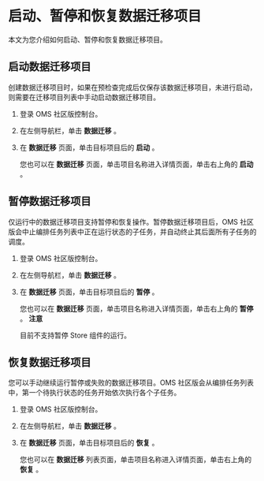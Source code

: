 启动、暂停和恢复数据迁移项目 
===================================

本文为您介绍如何启动、暂停和恢复数据迁移项目。

启动数据迁移项目 
-----------------------------

创建数据迁移项目时，如果在预检查完成后仅保存该数据迁移项目，未进行启动，则需要在迁移项目列表中手动启动数据迁移项目。

1. 登录 OMS 社区版控制台。

   

2. 在左侧导航栏，单击 **数据迁移** 。

   

3. 在 **数据迁移** 页面，单击目标项目后的 **启动** 。

   您也可以在 **数据迁移** 页面，单击项目名称进入详情页面，单击右上角的 **启动** 。
   




暂停数据迁移项目 
-----------------------------

仅运行中的数据迁移项目支持暂停和恢复操作。暂停数据迁移项目后，OMS 社区版会中止编排任务列表中正在运行状态的子任务，并自动终止其后面所有子任务的调度。

1. 登录 OMS 社区版控制台。

   

2. 在左侧导航栏，单击 **数据迁移** 。

   

3. 在 **数据迁移** 页面，单击目标项目后的 **暂停** 。

   您也可以在 **数据迁移** 页面，单击项目名称进入详情页面，单击右上角的 **暂停** 。
   **注意**

   

   目前不支持暂停 Store 组件的运行。
   




恢复数据迁移项目 
-----------------------------

您可以手动继续运行暂停或失败的数据迁移项目。OMS 社区版会从编排任务列表中，第一个待执行状态的任务开始依次执行各个子任务。

1. 登录 OMS 社区版控制台。

   

2. 在左侧导航栏，单击 **数据迁移** 。

   

3. 在 **数据迁移** 页面，单击目标项目后的 **恢复** 。

   您也可以在 **数据迁移** 列表页面，单击项目名称进入详情页面，单击右上角的 **恢复** 。
   




